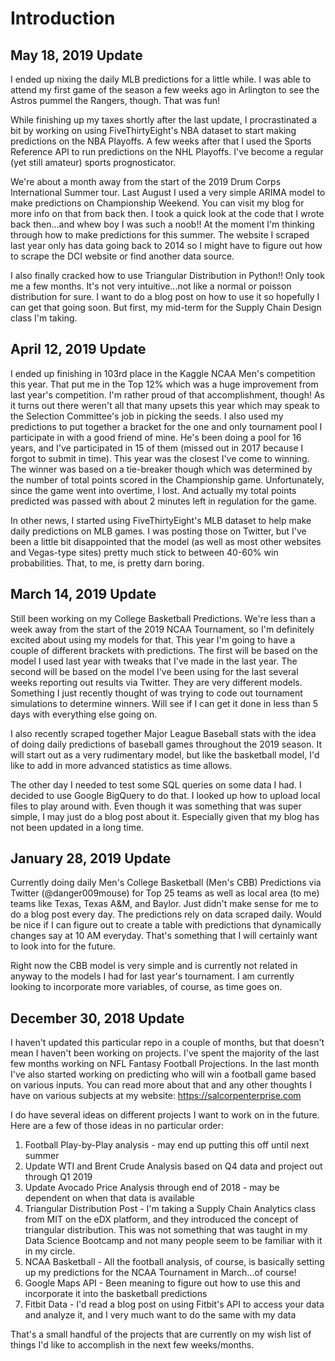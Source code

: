 # Introduction

## May 18, 2019 Update

I ended up nixing the daily MLB predictions for a little while.  I was able to attend my first game of the season a few weeks ago in Arlington to see the Astros pummel the Rangers, though.  That was fun!

While finishing up my taxes shortly after the last update, I procrastinated a bit by working on using FiveThirtyEight's NBA dataset to start making predictions on the NBA Playoffs.  A few weeks after that I used the Sports Reference API to run predictions on the NHL Playoffs.  I've become a regular (yet still amateur) sports prognosticator.

We're about a month away from the start of the 2019 Drum Corps International Summer tour.  Last August I used a very simple ARIMA model to make predictions on Championship Weekend.  You can visit my blog for more info on that from back then.  I took a quick look at the code that I wrote back then...and whew boy I was such a noob!! At the moment I'm thinking through how to make predictions for this summer.  The website I scraped last year only has data going back to 2014 so I might have to figure out how to scrape the DCI website or find another data source.

I also finally cracked how to use Triangular Distribution in Python!!  Only took me a few months.  It's not very intuitive...not like a normal or poisson distribution for sure.  I want to do a blog post on how to use it so hopefully I can get that going soon.  But first, my mid-term for the Supply Chain Design class I'm taking.

## April 12, 2019 Update

I ended up finishing in 103rd place in the Kaggle NCAA Men's competition this year.  That put me in the Top 12% which was a huge improvement from last year's competition.  I'm rather proud of that accomplishment, though!  As it turns out there weren't all that many upsets this year which may speak to the Selection Committee's job in picking the seeds.  I also used my predictions to put together a bracket for the one and only tournament pool I participate in with a good friend of mine.  He's been doing a pool for 16 years, and I've participated in 15 of them (missed out in 2017 because I forgot to submit in time).  This year was the closest I've come to winning.  The winner was based on a tie-breaker though which was determined by the number of total points scored in the Championship game.  Unfortunately, since the game went into overtime, I lost.  And actually my total points predicted was passed with about 2 minutes left in regulation for the game.

In other news, I started using FiveThirtyEight's MLB dataset to help make daily predictions on MLB games.  I was posting those on Twitter, but I've been a little bit disappointed that the model (as well as most other websites and Vegas-type sites) pretty much stick to between 40-60% win probabilities.  That, to me, is pretty darn boring.

## March 14, 2019 Update

Still been working on my College Basketball Predictions. We're less than a week away from the start of the 2019 NCAA Tournament, so I'm definitely excited about using my models for that.  This year I'm going to have a couple of different brackets with predictions.  The first will be based on the model I used last year with tweaks that I've made in the last year. The second will be based on the model I've been using for the last several weeks reporting out results via Twitter.  They are very different models.  Something I just recently thought of was trying to code out tournament simulations to determine winners.  Will see if I can get it done in less than 5 days with everything else going on.

I also recently scraped together Major League Baseball stats with the idea of doing daily predictions of baseball games throughout the 2019 season.  It will start out as a very rudimentary model, but like the basketball model, I'd like to add in more advanced statistics as time allows.

The other day I needed to test some SQL queries on some data I had.  I decided to use Google BigQuery to do that.  I looked up how to upload local files to play around with.  Even though it was something that was super simple, I may just do a blog post about it.  Especially given that my blog has not been updated in a long time.

## January 28, 2019 Update
Currently doing daily Men's College Basketball (Men's CBB) Predictions via Twitter (@danger009mouse) for Top 25 teams as well as local area (to me) teams like Texas, Texas A&M, and Baylor.  Just didn't make sense for me to do a blog post every day.  The predictions rely on data scraped daily.  Would be nice if I can figure out to create a table with predictions that dynamically changes say at 10 AM everyday.  That's something that I will certainly want to look into for the future.

Right now the CBB model is very simple and is currently not related in anyway to the models I had for last year's tournament.  I am currently looking to incorporate more variables, of course, as time goes on.

## December 30, 2018 Update
I haven't updated this particular repo in a couple of months, but that doesn't mean I haven't been working on projects.  I've spent the majority of the last few months working on NFL Fantasy Football Projections.  In the last month I've also started working on predicting who will win a football game based on various inputs.  You can read more about that and any other thoughts I have on various subjects at my website: https://salcorpenterprise.com

I do have several ideas on different projects I want to work on in the future.  Here are a few of those ideas in no particular order:

1.  Football Play-by-Play analysis - may end up putting this off until next summer
2.  Update WTI and Brent Crude Analysis based on Q4 data and project out through Q1 2019
3.  Update Avocado Price Analysis through end of 2018 - may be dependent on when that data is available
4.  Triangular Distribution Post - I'm taking a Supply Chain Analytics class from MIT on the eDX platform, and they introduced the concept of triangular distribution.  This was not something that was taught in my Data Science Bootcamp and not many people seem to be familiar with it in my circle.
5.  NCAA Basketball - All the football analysis, of course, is basically setting up my predictions for the NCAA Tournament in March...of course!
6.  Google Maps API - Been meaning to figure out how to use this and incorporate it into the basketball predictions
7.  Fitbit Data - I'd read a blog post on using Fitbit's API to access your data and analyze it, and I very much want to do the same with my data

That's a small handful of the projects that are currently on my wish list of things I'd like to accomplish in the next few weeks/months.
